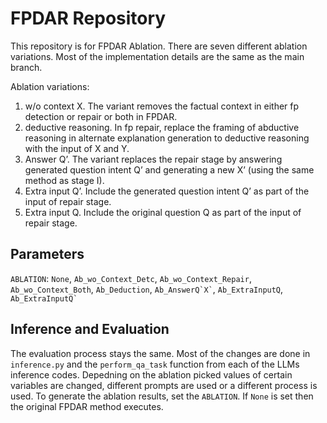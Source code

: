 # FPDAR Repository

This repository is for FPDAR Ablation. There are seven different ablation variations. Most of the implementation details are the same as the main branch.

Ablation variations:

1. w/o context X. The variant removes the factual context in either fp detection or repair or both in FPDAR.
2. deductive reasoning. In fp repair, replace the framing of abductive reasoning in alternate explanation generation to deductive reasoning with the input of X and Y.
3. Answer Q’. The variant replaces the repair stage by answering generated question intent Q’ and generating a new X’ (using the same method as stage I).
4. Extra input Q’. Include the generated question intent Q’ as part of the input of repair stage.
5. Extra input Q. Include the original question Q as part of the input of repair stage.

## Parameters

`ABLATION`: `None`, `Ab_wo_Context_Detc`, `Ab_wo_Context_Repair`, `Ab_wo_Context_Both`, `Ab_Deduction`, `` Ab_AnswerQ`X` ``, `Ab_ExtraInputQ`, `` Ab_ExtraInputQ` ``

## Inference and Evaluation

The evaluation process stays the same. Most of the changes are done in `inference.py` and the `perform_qa_task` function from each of the LLMs inference codes. Depedning on the ablation picked values of certain variables are changed, different prompts are used or a different process is used. To generate the ablation results, set the `ABLATION`. If `None` is set then the original FPDAR method executes.
